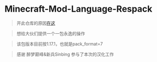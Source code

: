 # Minecraft-Mod-Language-Respack

> 开此仓库的原因[在这](https://github.com/CFPAOrg/Minecraft-Mod-Language-Package/pull/1387)

> 想给大伙们提供一个一包永逸的操作

> 该包版本目前按1.17.1，也就是pack_format=7

> 感谢 醉梦巅峰&新兵Sinbing 参与了本次的汉化工作
